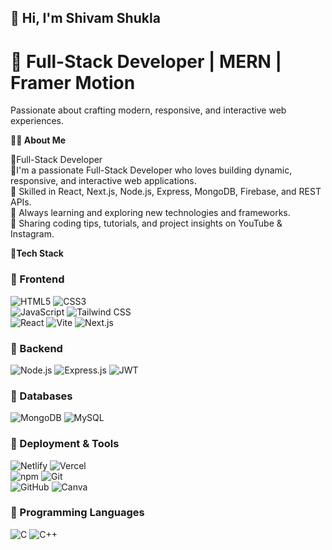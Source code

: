  <h2>👋 Hi, I'm Shivam Shukla</h2>

<h1>🚀 Full-Stack Developer | MERN | Framer Motion</h1>

Passionate about crafting modern, responsive, and interactive web experiences. 

**🧑‍💻 About Me**

🔹Full-Stack Developer<br/>
🔹I'm a passionate Full-Stack Developer who loves building dynamic, responsive, and interactive web applications.<br/>
🔹 Skilled in React, Next.js, Node.js, Express, MongoDB, Firebase, and REST APIs.<br/>
🔹 Always learning and exploring new technologies and frameworks.<br/>
🔹 Sharing coding tips, tutorials, and project insights on YouTube & Instagram.

**🎯Tech Stack**
 
### 🔹 Frontend  
![HTML5](https://img.shields.io/badge/HTML5-E34F26?style=for-the-badge&logo=html5&logoColor=white)  ![CSS3](https://img.shields.io/badge/CSS3-1572B6?style=for-the-badge&logo=css3&logoColor=white)  
![JavaScript](https://img.shields.io/badge/JavaScript-F7DF1E?style=for-the-badge&logo=javascript&logoColor=black)  ![Tailwind CSS](https://img.shields.io/badge/Tailwind_CSS-38B2AC?style=for-the-badge&logo=tailwind-css&logoColor=white)  
![React](https://img.shields.io/badge/React-61DAFB?style=for-the-badge&logo=react&logoColor=black)
![Vite](https://img.shields.io/badge/Vite-646CFF?style=for-the-badge&logo=vite&logoColor=white)  ![Next.js](https://img.shields.io/badge/Next.js-000000?style=for-the-badge&logo=nextdotjs&logoColor=white)  

### 🔹 Backend  
![Node.js](https://img.shields.io/badge/Node.js-339933?style=for-the-badge&logo=node.js&logoColor=white)  ![Express.js](https://img.shields.io/badge/Express.js-000000?style=for-the-badge&logo=express&logoColor=white)  ![JWT](https://img.shields.io/badge/JWT-000000?style=for-the-badge&logo=jsonwebtokens&logoColor=white)  

### 🔹 Databases  
![MongoDB](https://img.shields.io/badge/MongoDB-47A248?style=for-the-badge&logo=mongodb&logoColor=white)  ![MySQL](https://img.shields.io/badge/MySQL-4479A1?style=for-the-badge&logo=mysql&logoColor=white)  

### 🔹 Deployment & Tools  
![Netlify](https://img.shields.io/badge/Netlify-00C7B7?style=for-the-badge&logo=netlify&logoColor=white)  ![Vercel](https://img.shields.io/badge/Vercel-000000?style=for-the-badge&logo=vercel&logoColor=white)  
![npm](https://img.shields.io/badge/NPM-CB3837?style=for-the-badge&logo=npm&logoColor=white)  ![Git](https://img.shields.io/badge/Git-F05032?style=for-the-badge&logo=git&logoColor=white)  
![GitHub](https://img.shields.io/badge/GitHub-181717?style=for-the-badge&logo=github&logoColor=white)  ![Canva](https://img.shields.io/badge/Canva-00C4CC?style=for-the-badge&logo=canva&logoColor=white)  

### 🔹 Programming Languages  
![C](https://img.shields.io/badge/C-A8B9CC?style=for-the-badge&logo=c&logoColor=black)  ![C++](https://img.shields.io/badge/C++-00599C?style=for-the-badge&logo=c%2B%2B&logoColor=white)  
